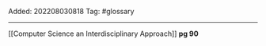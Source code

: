 Added: 202208030818
Tag: #glossary


___
[[Computer Science an Interdisciplinary Approach]] **pg 90**